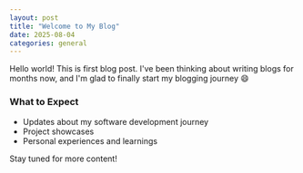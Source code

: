 ```yaml
---
layout: post
title: "Welcome to My Blog"
date: 2025-08-04
categories: general
---
```


Hello world! This is first blog post. I've been thinking about writing blogs for months now, and I'm glad to finally start my blogging journey 😄

### What to Expect

- Updates about my software development journey
- Project showcases
- Personal experiences and learnings

Stay tuned for more content!